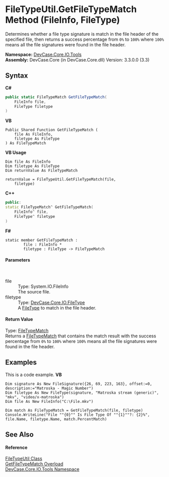 # FileTypeUtil.GetFileTypeMatch Method (FileInfo, FileType)
 

Determines whether a file type signature is match in the file header of the specified file, then returns a success percentage from `0%` to `100%` where `100%` means all the file signatures were found in the file header.

**Namespace:**&nbsp;<a href="N_DevCase_Core_IO_Tools">DevCase.Core.IO.Tools</a><br />**Assembly:**&nbsp;DevCase.Core (in DevCase.Core.dll) Version: 3.3.0.0 (3.3)

## Syntax

**C#**<br />
``` C#
public static FileTypeMatch GetFileTypeMatch(
	FileInfo file,
	FileType filetype
)
```

**VB**<br />
``` VB
Public Shared Function GetFileTypeMatch ( 
	file As FileInfo,
	filetype As FileType
) As FileTypeMatch
```

**VB Usage**<br />
``` VB Usage
Dim file As FileInfo
Dim filetype As FileType
Dim returnValue As FileTypeMatch

returnValue = FileTypeUtil.GetFileTypeMatch(file, 
	filetype)
```

**C++**<br />
``` C++
public:
static FileTypeMatch^ GetFileTypeMatch(
	FileInfo^ file, 
	FileType^ filetype
)
```

**F#**<br />
``` F#
static member GetFileTypeMatch : 
        file : FileInfo * 
        filetype : FileType -> FileTypeMatch 

```


#### Parameters
&nbsp;<dl><dt>file</dt><dd>Type: System.IO.FileInfo<br />The source file.</dd><dt>filetype</dt><dd>Type: <a href="T_DevCase_Core_IO_FileType">DevCase.Core.IO.FileType</a><br />A <a href="T_DevCase_Core_IO_FileType">FileType</a> to match in the file header.</dd></dl>

#### Return Value
Type: <a href="T_DevCase_Core_IO_FileTypeMatch">FileTypeMatch</a><br />Returns a <a href="T_DevCase_Core_IO_FileTypeMatch">FileTypeMatch</a> that contains the match result with the success percentage from `0%` to `100%` where `100%` means all the file signatures were found in the file header.

## Examples
This is a code example. 
**VB**<br />
``` VB
Dim signature As New FileSignature({26, 69, 223, 163}, offset:=0, description:="Matroska - Magic Number")
Dim filetype As New FileType(signature, "Matroska stream (generic)", "mkv", "video/x-matroska")
Dim file As New FileInfo("C:\File.mkv")

Dim match As FileTypeMatch = GetFileTypeMatch(file, filetype)
Console.WriteLine("File ""{0}"" Is File Type Of ""{1}""?: {2}%", file.Name, filetype.Name, match.PercentMatch)
```


## See Also


#### Reference
<a href="T_DevCase_Core_IO_Tools_FileTypeUtil">FileTypeUtil Class</a><br /><a href="Overload_DevCase_Core_IO_Tools_FileTypeUtil_GetFileTypeMatch">GetFileTypeMatch Overload</a><br /><a href="N_DevCase_Core_IO_Tools">DevCase.Core.IO.Tools Namespace</a><br />